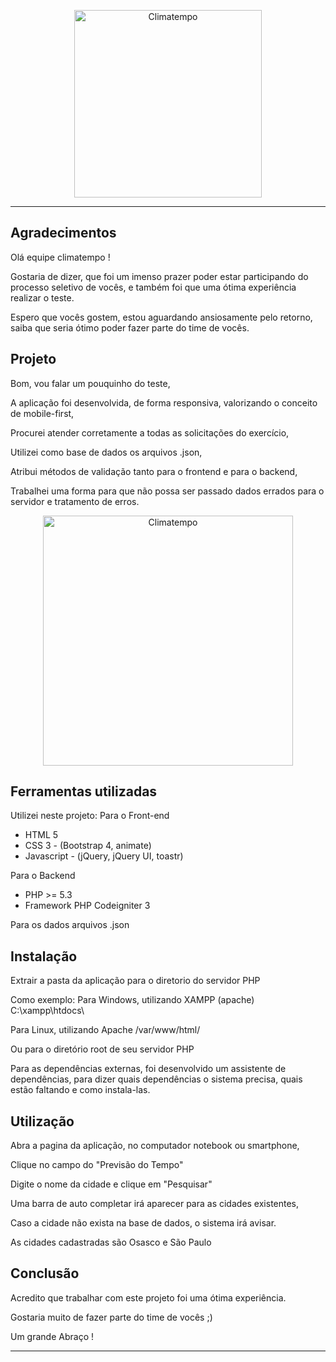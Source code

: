 <p align="center">
  <a href="http://www.climatempo.com.br">
      <img src="http://i.imgur.com/Q9lCAMF.png" alt="Climatempo" width="300px"/>
  </a>
</p>

___

## Agradecimentos

Olá equipe climatempo !  

Gostaria de dizer, que foi um imenso prazer poder estar participando do processo seletivo de vocês, e também foi que uma ótima experiência realizar o teste.

Espero que vocês gostem, estou aguardando ansiosamente pelo retorno, saiba que seria ótimo poder fazer parte do time de vocês.


## Projeto

Bom, vou falar um pouquinho do teste,

A aplicação foi desenvolvida, de forma responsiva, valorizando o conceito de mobile-first, 

Procurei atender corretamente a todas as solicitações do exercício, 

Utilizei como base de dados os arquivos .json,

Atribui métodos de validação tanto para o frontend e para o backend,

Trabalhei uma forma para que não possa ser passado dados errados para o servidor e tratamento de erros.


<p align="center">
  <a href="http://www.climatempo.com.br">
      <img src="https://i.imgur.com/zYWYNCK.png" alt="Climatempo" width="400px"/>
  </a>
</p>

## Ferramentas utilizadas

Utilizei neste projeto:
Para o Front-end 
- HTML 5
- CSS 3 - (Bootstrap 4, animate)
- Javascript - (jQuery, jQuery UI, toastr)

Para o Backend
- PHP >= 5.3
- Framework PHP Codeigniter 3

Para os dados
arquivos .json

## Instalação 

Extrair a pasta da aplicação para o diretorio do servidor PHP

Como exemplo:
Para Windows, utilizando XAMPP (apache)
C:\xampp\htdocs\

Para Linux, utilizando Apache
/var/www/html/

Ou para o diretório root de seu servidor PHP

Para as dependências externas, foi desenvolvido um assistente de dependências, para dizer quais dependências o sistema precisa, quais estão faltando e como instala-las.

## Utilização


Abra a pagina da aplicação, no computador notebook ou smartphone,

Clique no campo do "Previsão do Tempo"

Digite o nome da cidade e clique em "Pesquisar"

Uma barra de auto completar irá aparecer para as cidades existentes,

Caso a cidade não exista na base de dados, o sistema irá avisar.

As cidades cadastradas são Osasco e São Paulo


## Conclusão

Acredito que trabalhar com este projeto foi uma ótima experiência.

Gostaria muito de fazer parte do time de vocês ;) 

Um grande Abraço !

___

